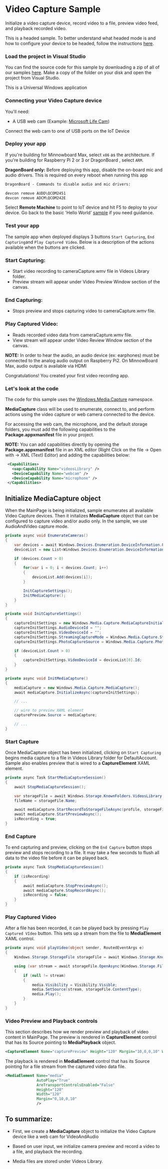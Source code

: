# Video Capture Sample

Initialize a video capture device, record video to a file, preview video feed, and playback recorded video.

This is a headed sample.  To better understand what headed mode is and how to configure your device to be headed, follow the instructions [here](https://docs.microsoft.com/en-us/windows/iot-core/learn-about-hardware/headlessmode).

### Load the project in Visual Studio

You can find the source code for this sample by downloading a zip of all of our samples [here](https://github.com/Microsoft/Windows-iotcore-samples/archive/master.zip). Make a copy of the folder on your disk and open the project from Visual Studio.

This is a Universal Windows application

### Connecting your Video Capture device

You'll need:

* <a name="USB_WebCam"></a>A USB web cam (Example: [Microsoft Life Cam](http://www.microsoft.com/hardware/en-us/p/lifecam-hd-3000))

Connect the web cam to one of USB ports on the IoT Device

### Deploy your app

If you're building for Minnowboard Max, select `x86` as the architecture. If you're building for Raspberry Pi 2 or 3 or DragonBoard , select `ARM`.

**DragonBoard only:** Before deploying this app, disable the on-board mic and audio drivers. This is required on every reboot when running this app
``` xml
DragonBoard - Commands to disable audio and mic drivers:

devcon remove AUDD\QCOM2451
devcon remove ADCM\QCOM242E
```

Select **Remote Machine** to point to IoT device and hit F5 to deploy to your device. Go back to the basic 'Hello World' [sample](/Samples/HelloWorld) if you need guidance.

### Test your app

The sample app when deployed displays 3 buttons `Start Capturing`, `End Capturing`and `Play Captured Video`. Below is a description of the actions available when the buttons are clicked.

### Start Capturing:

* Start video recording to cameraCapture.wmv file in Videos Library folder.
* Preview stream will appear under Video Preview Window section of the canvas.

### End Capturing:

* Stops preview and stops capturing video to cameraCapture.wmv file.

### Play Captured Video:

* Reads recorded video data from cameraCapture.wmv file.
* View stream will appear under Video Review Window section of the canvas.

**NOTE:** In order to hear the audio, an audio device (ex: earphones) must be connected to the analog audio output on Raspberry Pi2. On MinnowBoard Max, audio output is available via HDMI

Congratulations! You created your first video recording app.

### Let's look at the code

The code for this sample uses the [Windows.Media.Capture](https://msdn.microsoft.com/en-us/library/windows/apps/windows.media.capture.aspx) namespace.

**MediaCapture** class will be used to enumerate, connect to, and perform actions using the video capture or web camera connected to the device.

For accessing the web cam, the microphone, and the default storage folders, you must add the following capabilities to the **Package.appxmanifest** file in your project.


**NOTE:** You can add capabilities directly by opening the **Package.appxmanifest** file in an XML editor (Right Click on the file -> Open with -> XML (Text) Editor) and adding the capabilities below:

``` xml
 <Capabilities>
   <uap:Capability Name="videosLibrary" />
   <DeviceCapability Name="webcam" />
   <DeviceCapability Name="microphone" />
 </Capabilities>
```

## Initialize MediaCapture object

When the MainPage is being initialized, sample enumerates all available Video Capture devices.
Then it initalizes **MediaCapture** object that can be configured to capture video and/or audio only. In the sample, we use AudioAndVideo capture mode.


``` C#
private async void EnumerateCameras()
{
    var devices = await Windows.Devices.Enumeration.DeviceInformation.FindAllAsync(Windows.Devices.Enumeration.DeviceClass.VideoCapture);
    deviceList = new List<Windows.Devices.Enumeration.DeviceInformation>();

    if (devices.Count > 0)
    {
        for(var i = 0; i < devices.Count; i++)
        {
            deviceList.Add(devices[i]);
        }

        InitCaptureSettings();
        InitMediaCapture();
    }
}

private void InitCaptureSettings()
{
    captureInitSettings = new Windows.Media.Capture.MediaCaptureInitializationSettings();
    captureInitSettings.AudioDeviceId = "";
    captureInitSettings.VideoDeviceId = "";
    captureInitSettings.StreamingCaptureMode = Windows.Media.Capture.StreamingCaptureMode.AudioAndVideo;
    captureInitSettings.PhotoCaptureSource = Windows.Media.Capture.PhotoCaptureSource.VideoPreview;

    if (deviceList.Count > 0)
    {
        captureInitSettings.VideoDeviceId = deviceList[0].Id;
    }
}

private async void InitMediaCapture()
{
    mediaCapture = new Windows.Media.Capture.MediaCapture();
    await mediaCapture.InitializeAsync(captureInitSettings);

    // ...

	// wire to preview XAML element
    capturePreview.Source = mediaCapture;

    // ...
}
```

### Start Capture

Once MediaCapture object has been initialized, clicking on `Start Capturing` begins media capture to a file in Videos Library folder for DefaultAccount. Sample also enables preview that is wired to a **CaptureElement** XAML element.

``` C#
private async Task StartMediaCaptureSession()
{
    await StopMediaCaptureSession();

    var storageFile = await Windows.Storage.KnownFolders.VideosLibrary.CreateFileAsync("cameraCapture.wmv", Windows.Storage.CreationCollisionOption.GenerateUniqueName);
    fileName = storageFile.Name;

    await mediaCapture.StartRecordToStorageFileAsync(profile, storageFile);
    await mediaCapture.StartPreviewAsync();
    isRecording = true;
}
```

### End Capture

To end capturing and preview, clicking on the `End Capture` button stops preview and stops recording to a file. It may take a few seconds to flush all data to the video file before it can be played back.

``` C#
private async Task StopMediaCaptureSession()
{
    if (isRecording)
    {
        await mediaCapture.StopPreviewAsync();
        await mediaCapture.StopRecordAsync();
        isRecording = false;
    }
}
```

### Play Captured Video

After a file has been recorded, it can be played back by pressing `Play Captured VIdeo` button. This sets up a stream from the file to **MediaElement** XAML control.

``` C#
private async void playVideo(object sender, RoutedEventArgs e)
{
    Windows.Storage.StorageFile storageFile = await Windows.Storage.KnownFolders.VideosLibrary.GetFileAsync(fileName);

    using (var stream = await storageFile.OpenAsync(Windows.Storage.FileAccessMode.Read))
    {
        if (null != stream)
        {
            media.Visibility = Visibility.Visible;
            media.SetSource(stream, storageFile.ContentType);
            media.Play();
        }
    }
}
```

### Video Preview and Playback controls

This section describes how we render preview and playback of video content in MainPage.
The preview is rendered in **CaptureElement** control that has its Source pointing to **MediaPlayback** object.

``` xml
<CaptureElement Name="capturePreview" Height="120" Margin="10,0,0,10" Width="120"/>
```

The playback is rendered in **MediaElement** control that has its Source pointing for a file stream from the captured video data file.
``` xml
<MediaElement Name="media"
              AutoPlay="True"
              AreTransportControlsEnabled="False"
              Height="120"
              Width="120"
              Margin="0,10,0,10"
              />
```


## To summarize:

* First, we create a **MediaCapture** object to initialize the Video Capture device like a web cam for VideoAndAudio

* Based on user input, we initialize camera preview and record a video to a file, and playback the recording.

* Media files are stored under Videos Library.
